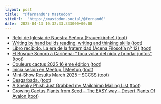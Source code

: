 ```yaml
---
layout: post
title:  "@fernand0's Mastodon"
siteUrl:  "https://mastodon.social/@fernand0"
date:  2025-04-13 10:32:33.333000+00:00
---
```

*  [Reloj de Iglesia de Nuestra Señora (Frauenkirche) ](https://www.flickr.com/photos/fernand0/54419570514) ([toot](https://mastodon.social/@fernand0/114330196595878411))
*  [Writing by hand builds reading, writing and thinking skills ](https://www.joannejacobs.com/post/writing-by-hand-builds-reading-writing-and-thinking-skill) ([toot](https://mastodon.social/@fernand0/114330152264076386))
*  [Libro recibido. La era de la fraternidad (Acena Filosofía nº 12) ](https://fotografiasenmovimiento.wordpress.com/2025/04/13/libro-recibido-la-era-de-la-fraternidad-acena-filosofia-no-12) ([toot](https://mastodon.social/@fernand0/114329983197795207))
*  [El Bosque Sonoro a Cariñena: &quot;Toca volar del nido y brindar juntos&quot;   ](https://www.aragonmusical.com/2025/03/el-bosque-sonoro-se-muda-a-carinena-toca-volar-del-nido-y-brindar-juntos/) ([toot](https://mastodon.social/@fernand0/114329901270800115))
*  [Couleurs cactus 2025 16 ème édition ](https://www.tela-botanica.org/2025/03/couleurs-cactus-2025-16-eme-edition-2) ([toot](https://mastodon.social/@fernand0/114329729159805748))
*  [Inicia sesión en Meetup \| Meetup ](https://www.meetup.com/es-ES/devops-zaragoza/events/306991731) ([toot](https://mastodon.social/@fernand0/114328090580584811))
*  [Mini-Show Results March 2025 – SCCSS ](https://southcoastcss.org/mini-show-results-march-2025) ([toot](https://mastodon.social/@fernand0/114326125181677510))
*  [Desgarbada. ](https://avecesunafoto.wordpress.com/2025/04/11/desgarbada-2) ([toot](https://mastodon.social/@fernand0/114326070930555213))
*  [A Sneaky Phish Just Grabbed my Mailchimp Mailing List ](https://www.troyhunt.com/a-sneaky-phish-just-grabbed-my-mailchimp-mailing-list) ([toot](https://mastodon.social/@fernand0/114326025825931840))
*  [Growing Cactus Plants from Seed – The EASY way – Desert Plants Of Avalon ](https://desertplantsofavalon.com/uncategorized/growing-cactus-plants-from-seed-the-easy-way) ([toot](https://mastodon.social/@fernand0/114325602060546894))

